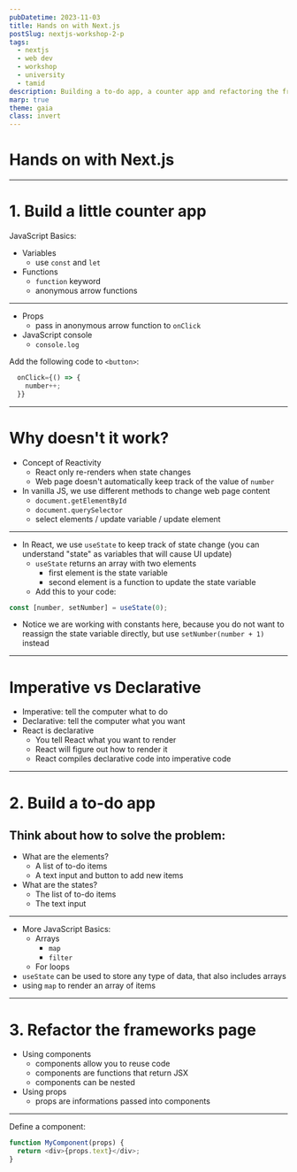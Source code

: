 ```yaml
---
pubDatetime: 2023-11-03
title: Hands on with Next.js
postSlug: nextjs-workshop-2-p
tags:
  - nextjs
  - web dev
  - workshop
  - university
  - tamid
description: Building a to-do app, a counter app and refactoring the frameworks page
marp: true
theme: gaia
class: invert
---
```


<!-- _class: lead -->

# Hands on with Next.js

---

# 1. Build a little counter app

JavaScript Basics:

- Variables
  - use `const` and `let`
- Functions
  - `function` keyword
  - anonymous arrow functions

---

- Props
  - pass in anonymous arrow function to `onClick`
- JavaScript console
  - `console.log`

Add the following code to `<button>`:

```js
  onClick={() => {
    number++;
  }}
```

---

# Why doesn't it work?

- Concept of Reactivity
  - React only re-renders when state changes
  - Web page doesn't automatically keep track of the value of `number`
- In vanilla JS, we use different methods to change web page content
  - `document.getElementById`
  - `document.querySelector`
  - select elements / update variable / update element

---

- In React, we use `useState` to keep track of state change (you can understand "state" as variables that will cause UI update)
  - `useState` returns an array with two elements
    - first element is the state variable
    - second element is a function to update the state variable
  - Add this to your code:

```js
const [number, setNumber] = useState(0);
```

- Notice we are working with constants here, because you do not want to reassign the state variable directly, but use `setNumber(number + 1)` instead

---

# Imperative vs Declarative

- Imperative: tell the computer what to do
- Declarative: tell the computer what you want
- React is declarative
  - You tell React what you want to render
  - React will figure out how to render it
  - React compiles declarative code into imperative code

---

# 2. Build a to-do app

## Think about how to solve the problem:

- What are the elements?
  - A list of to-do items
  - A text input and button to add new items
- What are the states?
  - The list of to-do items
  - The text input

---

- More JavaScript Basics:
  - Arrays
    - `map`
    - `filter`
  - For loops
- `useState` can be used to store any type of data, that also includes arrays
- using `map` to render an array of items

---

# 3. Refactor the frameworks page

- Using components
  - components allow you to reuse code
  - components are functions that return JSX
  - components can be nested
- Using props
  - props are informations passed into components

---

Define a component:

```js
function MyComponent(props) {
  return <div>{props.text}</div>;
}
```
